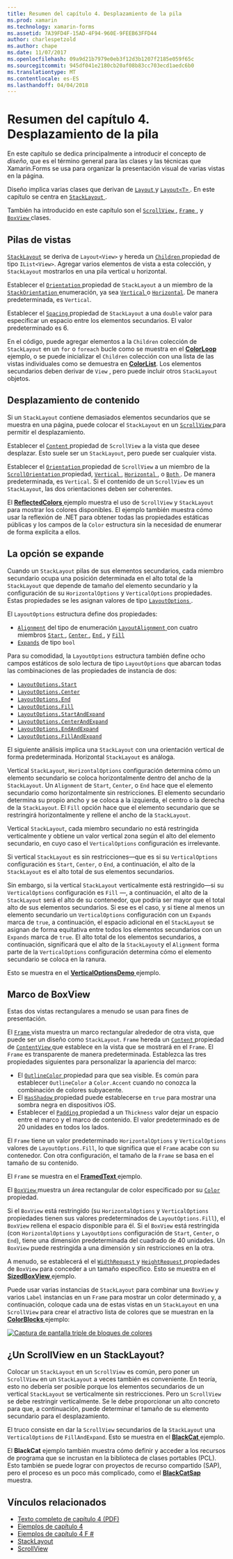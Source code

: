 ```yaml
---
title: Resumen del capítulo 4. Desplazamiento de la pila
ms.prod: xamarin
ms.technology: xamarin-forms
ms.assetid: 7A39FD4F-15AD-4F94-960E-9FEEB63FFD44
author: charlespetzold
ms.author: chape
ms.date: 11/07/2017
ms.openlocfilehash: 09a9d21b7979e0eb3f12d3b1207f2185e059f65c
ms.sourcegitcommit: 945df041e2180cb20af08b83cc703ecd1aedc6b0
ms.translationtype: MT
ms.contentlocale: es-ES
ms.lasthandoff: 04/04/2018
---
```

# <a name="summary-of-chapter-4-scrolling-the-stack"></a>Resumen del capítulo 4. Desplazamiento de la pila

En este capítulo se dedica principalmente a introducir el concepto de *diseño*, que es el término general para las clases y las técnicas que Xamarin.Forms se usa para organizar la presentación visual de varias vistas en la página.

Diseño implica varias clases que derivan de [ `Layout` ](https://developer.xamarin.com/api/type/Xamarin.Forms.Layout/) y [ `Layout<T>` ](https://developer.xamarin.com/api/type/Xamarin.Forms.Layout%3CT%3E/). En este capítulo se centra en [ `StackLayout` ](https://developer.xamarin.com/api/type/Xamarin.Forms.StackLayout/).

También ha introducido en este capítulo son el [ `ScrollView` ](https://developer.xamarin.com/api/type/Xamarin.Forms.ScrollView/), [ `Frame` ](https://developer.xamarin.com/api/type/Xamarin.Forms.Frame/), y [ `BoxView` ](https://developer.xamarin.com/api/type/Xamarin.Forms.BoxView/) clases.

## <a name="stacks-of-views"></a>Pilas de vistas

[`StackLayout`](https://developer.xamarin.com/api/type/Xamarin.Forms.StackLayout/) se deriva de `Layout<View>` y hereda un [ `Children` ](https://developer.xamarin.com/api/type/Xamarin.Forms.Layout%3CT%3E/) propiedad de tipo `IList<View>`. Agregar varios elementos de vista a esta colección, y `StackLayout` mostrarlos en una pila vertical u horizontal.

Establecer el [ `Orientation` ](https://developer.xamarin.com/api/property/Xamarin.Forms.StackLayout.Orientation/) propiedad de `StackLayout` a un miembro de la [ `StackOrientation` ](https://developer.xamarin.com/api/type/Xamarin.Forms.StackOrientation/) enumeración, ya sea [ `Vertical` ](https://developer.xamarin.com/api/field/Xamarin.Forms.StackOrientation.Vertical/) o [ `Horizontal`](https://developer.xamarin.com/api/field/Xamarin.Forms.StackOrientation.Horizontal/). De manera predeterminada, es `Vertical`.

Establecer el [ `Spacing` ](https://developer.xamarin.com/api/property/Xamarin.Forms.StackLayout.Spacing/) propiedad de `StackLayout` a una `double` valor para especificar un espacio entre los elementos secundarios. El valor predeterminado es 6.

En el código, puede agregar elementos a la `Children` colección de `StackLayout` en un `for` o `foreach` bucle como se muestra en el [ **ColorLoop** ](https://github.com/xamarin/xamarin-forms-book-samples/tree/master/Chapter04/ColorLoop) ejemplo, o se puede inicializar el `Children` colección con una lista de las vistas individuales como se demuestra en [ **ColorList**](https://github.com/xamarin/xamarin-forms-book-samples/tree/master/Chapter04/ColorList). Los elementos secundarios deben derivar de `View` , pero puede incluir otros `StackLayout` objetos.

## <a name="scrolling-content"></a>Desplazamiento de contenido

Si un `StackLayout` contiene demasiados elementos secundarios que se muestra en una página, puede colocar el `StackLayout` en un [ `ScrollView` ](https://developer.xamarin.com/api/type/Xamarin.Forms.ScrollView/) para permitir el desplazamiento.

Establecer el [ `Content` ](https://developer.xamarin.com/api/property/Xamarin.Forms.ScrollView.Content/) propiedad de `ScrollView` a la vista que desee desplazar. Esto suele ser un `StackLayout`, pero puede ser cualquier vista.

Establecer el [ `Orientation` ](https://developer.xamarin.com/api/property/Xamarin.Forms.ScrollView.Orientation/) propiedad de `ScrollView` a un miembro de la [ `ScrollOrientation` ](https://developer.xamarin.com/api/type/Xamarin.Forms.ScrollOrientation/) propiedad, [ `Vertical` ](https://developer.xamarin.com/api/field/Xamarin.Forms.ScrollOrientation.Vertical/), [ `Horizontal` ](https://developer.xamarin.com/api/field/Xamarin.Forms.ScrollOrientation.Horizontal/), o [ `Both` ](https://developer.xamarin.com/api/field/Xamarin.Forms.ScrollOrientation.Both/). De manera predeterminada, es `Vertical`. Si el contenido de un `ScrollView` es un `StackLayout`, las dos orientaciones deben ser coherentes.

El [ **ReflectedColors** ](https://github.com/xamarin/xamarin-forms-book-samples/tree/master/Chapter04/ReflectedColors) ejemplo muestra el uso de `ScrollView` y `StackLayout` para mostrar los colores disponibles. El ejemplo también muestra cómo usar la reflexión de .NET para obtener todas las propiedades estáticas públicas y los campos de la `Color` estructura sin la necesidad de enumerar de forma explícita a ellos.

## <a name="the-expands-option"></a>La opción se expande

Cuando un `StackLayout` pilas de sus elementos secundarios, cada miembro secundario ocupa una posición determinada en el alto total de la `StackLayout` que depende de tamaño del elemento secundario y la configuración de su `HorizontalOptions` y `VerticalOptions` propiedades. Estas propiedades se les asignan valores de tipo [ `LayoutOptions` ](http://developer.xamstage.com/api/type/Xamarin.Forms.LayoutOptions/).

El `LayoutOptions` estructura define dos propiedades:

- [`Alignment`](https://developer.xamarin.com/api/property/Xamarin.Forms.LayoutOptions.Alignment/) del tipo de enumeración [ `LayoutAlignment` ](https://developer.xamarin.com/api/type/Xamarin.Forms.LayoutAlignment/) con cuatro miembros [ `Start` ](https://developer.xamarin.com/api/field/Xamarin.Forms.LayoutAlignment.Start/), [ `Center` ](https://developer.xamarin.com/api/field/Xamarin.Forms.LayoutAlignment.Center/), [ `End` ](https://developer.xamarin.com/api/field/Xamarin.Forms.LayoutAlignment.End/), y [`Fill`](https://developer.xamarin.com/api/field/Xamarin.Forms.LayoutAlignment.Fill/)
- [`Expands`](https://developer.xamarin.com/api/property/Xamarin.Forms.LayoutOptions.Expands/) de tipo `bool`

Para su comodidad, la `LayoutOptions` estructura también define ocho campos estáticos de solo lectura de tipo `LayoutOptions` que abarcan todas las combinaciones de las propiedades de instancia de dos:

- [`LayoutOptions.Start`](https://developer.xamarin.com/api/field/Xamarin.Forms.LayoutOptions.Start/)
- [`LayoutOptions.Center`](https://developer.xamarin.com/api/field/Xamarin.Forms.LayoutOptions.Center/)
- [`LayoutOptions.End`](https://developer.xamarin.com/api/field/Xamarin.Forms.LayoutOptions.End/)
- [`LayoutOptions.Fill`](https://developer.xamarin.com/api/field/Xamarin.Forms.LayoutOptions.Fill/)
- [`LayoutOptions.StartAndExpand`](https://developer.xamarin.com/api/field/Xamarin.Forms.LayoutOptions.StartAndExpand/)
- [`LayoutOptions.CenterAndExpand`](https://developer.xamarin.com/api/field/Xamarin.Forms.LayoutOptions.CenterAndExpand/)
- [`LayoutOptions.EndAndExpand`](https://developer.xamarin.com/api/field/Xamarin.Forms.LayoutOptions.EndAndExpand/)
- [`LayoutOptions.FillAndExpand`](https://developer.xamarin.com/api/field/Xamarin.Forms.LayoutOptions.FillAndExpand/)

El siguiente análisis implica una `StackLayout` con una orientación vertical de forma predeterminada. Horizontal `StackLayout` es análoga.

Vertical `StackLayout`, `HorizontalOptions` configuración determina cómo un elemento secundario se coloca horizontalmente dentro del ancho de la `StackLayout`. Un `Alignment` de `Start`, `Center`, o `End` hace que el elemento secundario como horizontalmente sin restricciones. El elemento secundario determina su propio ancho y se coloca a la izquierda, el centro o la derecha de la `StackLayout`. El `Fill` opción hace que el elemento secundario que se restringirá horizontalmente y rellene el ancho de la `StackLayout`.

Vertical `StackLayout`, cada miembro secundario no está restringida verticalmente y obtiene un valor vertical zona según el alto del elemento secundario, en cuyo caso el `VerticalOptions` configuración es irrelevante.

Si vertical `StackLayout` es sin restricciones&mdash;que es si su `VerticalOptions` configuración es `Start`, `Center`, o `End`, a continuación, el alto de la `StackLayout` es el alto total de sus elementos secundarios.

Sin embargo, si la vertical `StackLayout` verticalmente está restringido&mdash;si su `VerticalOptions` configuración es `Fill` &mdash;, a continuación, el alto de la `StackLayout` será el alto de su contenedor, que podría ser mayor que el total alto de sus elementos secundarios. Si ese es el caso, y si tiene al menos un elemento secundario un `VerticalOptions` configuración con un `Expands` marca de `true`, a continuación, el espacio adicional en el `StackLayout` se asignan de forma equitativa entre todos los elementos secundarios con un `Expands` marca de `true`. El alto total de los elementos secundarios, a continuación, significará que el alto de la `StackLayout`y el `Alignment` forma parte de la `VerticalOptions` configuración determina cómo el elemento secundario se coloca en la ranura.

Esto se muestra en el [ **VerticalOptionsDemo** ](https://github.com/xamarin/xamarin-forms-book-samples/tree/master/Chapter04/VerticalOptionsDemo) ejemplo.

## <a name="frame-and-boxview"></a>Marco de BoxView

Estas dos vistas rectangulares a menudo se usan para fines de presentación.

El [ `Frame` ](https://developer.xamarin.com/api/type/Xamarin.Forms.Frame/) vista muestra un marco rectangular alrededor de otra vista, que puede ser un diseño como `StackLayout`. `Frame` hereda un [ `Content` ](https://developer.xamarin.com/api/property/Xamarin.Forms.ContentView.Content/) propiedad de [ `ContentView` ](https://developer.xamarin.com/api/type/Xamarin.Forms.ContentView/) que establece en la vista que se mostrará en el `Frame`. El `Frame` es transparente de manera predeterminada. Establezca las tres propiedades siguientes para personalizar la apariencia del marco:

- El [ `OutlineColor` ](https://developer.xamarin.com/api/property/Xamarin.Forms.Frame.OutlineColor/) propiedad para que sea visible. Es común para establecer `OutlineColor` a `Color.Accent` cuando no conozca la combinación de colores subyacente.
- El [ `HasShadow` ](https://developer.xamarin.com/api/property/Xamarin.Forms.Frame.HasShadow/) propiedad puede establecerse en `true` para mostrar una sombra negra en dispositivos iOS.
- Establecer el [ `Padding` ](https://developer.xamarin.com/api/property/Xamarin.Forms.Layout.Padding/) propiedad a un `Thickness` valor dejar un espacio entre el marco y el marco de contenido. El valor predeterminado es de 20 unidades en todos los lados.

El `Frame` tiene un valor predeterminado `HorizontalOptions` y `VerticalOptions` valores de `LayoutOptions.Fill`, lo que significa que el `Frame` acabe con su contenedor. Con otra configuración, el tamaño de la `Frame` se basa en el tamaño de su contenido.

El `Frame` se muestra en el [ **FramedText** ](https://github.com/xamarin/xamarin-forms-book-samples/tree/master/Chapter04/FramedText) ejemplo.

El [ `BoxView` ](https://developer.xamarin.com/api/type/Xamarin.Forms.BoxView/) muestra un área rectangular de color especificado por su [ `Color` ](https://developer.xamarin.com/api/property/Xamarin.Forms.BoxView.Color/) propiedad.

Si el `BoxView` está restringido (su `HorizontalOptions` y `VerticalOptions` propiedades tienen sus valores predeterminados de `LayoutOptions.Fill`), el `BoxView` rellena el espacio disponible para él. Si el `BoxView` está restringida (con `HorizontalOptions` y `LayoutOptions` configuración de `Start`, `Center`, o `End`), tiene una dimensión predeterminada del cuadrado de 40 unidades. Un `BoxView` puede restringida a una dimensión y sin restricciones en la otra.

A menudo, se establecerá el el [ `WidthRequest` ](https://developer.xamarin.com/api/property/Xamarin.Forms.VisualElement.WidthRequest/) y [ `HeightRequest` ](https://developer.xamarin.com/api/property/Xamarin.Forms.VisualElement.HeightRequest/) propiedades de `BoxView` para conceder a un tamaño específico. Esto se muestra en el [ **SizedBoxView** ](https://github.com/xamarin/xamarin-forms-book-samples/tree/master/Chapter04/SizedBoxView) ejemplo.

Puede usar varias instancias de `StackLayout` para combinar una `BoxView` y varios `Label` instancias en un `Frame` para mostrar un color determinado y, a continuación, coloque cada una de estas vistas en un `StackLayout` en una `ScrollView` para crear el atractivo lista de colores que se muestran en la [ **ColorBlocks** ](https://github.com/xamarin/xamarin-forms-book-samples/tree/master/Chapter04/ColorBlocks) ejemplo:

[![Captura de pantalla triple de bloques de colores](images/ch04fg11-small.png "lista de colores")](images/ch04fg11-large.png#lightbox "lista de colores")

## <a name="a-scrollview-in-a-stacklayout"></a>¿Un ScrollView en un StackLayout?

Colocar un `StackLayout` en un `ScrollView` es común, pero poner un `ScrollView` en un `StackLayout` a veces también es conveniente. En teoría, esto no debería ser posible porque los elementos secundarios de un vertical `StackLayout` se verticalmente sin restricciones. Pero un `ScrollView` se debe restringir verticalmente. Se le debe proporcionar un alto concreto para que, a continuación, puede determinar el tamaño de su elemento secundario para el desplazamiento.

El truco consiste en dar la `ScrollView` secundarios de la `StackLayout` una `VerticalOptions` de `FillAndExpand`. Esto se muestra en el [ **BlackCat** ](https://github.com/xamarin/xamarin-forms-book-samples/tree/master/Chapter04/BlackCat) ejemplo.

El **BlackCat** ejemplo también muestra cómo definir y acceder a los recursos de programa que se incrustan en la biblioteca de clases portables (PCL). Esto también se puede lograr con proyectos de recurso compartido (SAP), pero el proceso es un poco más complicado, como el [ **BlackCatSap** ](https://github.com/xamarin/xamarin-forms-book-samples/tree/master/Chapter04/BlackCatSap) muestra.



## <a name="related-links"></a>Vínculos relacionados

- [Texto completo de capítulo 4 (PDF)](https://download.xamarin.com/developer/xamarin-forms-book/XamarinFormsBook-Ch04-Apr2016.pdf)
- [Ejemplos de capítulo 4](https://github.com/xamarin/xamarin-forms-book-samples/tree/master/Chapter04)
- [Ejemplos de capítulo 4 F #](https://github.com/xamarin/xamarin-forms-book-samples/tree/master/Chapter04/FS)
- [StackLayout](~/xamarin-forms/user-interface/layouts/stack-layout.md)
- [ScrollView](~/xamarin-forms/user-interface/layouts/scroll-view.md)
